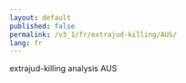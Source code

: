 ```yaml
---
layout: default
published: false
permalink: /v3_1/fr/extrajud-killing/AUS/
lang: fr
---
```


extrajud-killing analysis AUS
